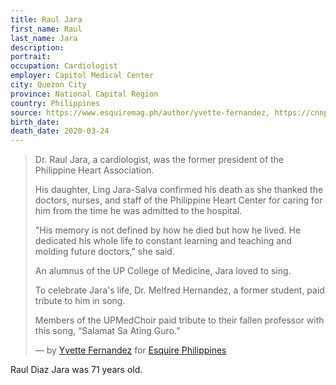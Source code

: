 ```yaml
---
title: Raul Jara
first_name: Raul
last_name: Jara
description: 
portrait: 
occupation: Cardiologist
employer: Capitol Medical Center
city: Quezon City
province: National Capital Region
country: Philippines
source: https://www.esquiremag.ph/author/yvette-fernandez, https://cnnphilippines.com/news/2020/3/24/Cardiologist-Raul-Jara-death-coronavirus-COVID-19.html
birth_date: 
death_date: 2020-03-24
---
```


> Dr. Raul Jara, a cardiologist, was the former president of the Philippine Heart Association.
> 
> His daughter, Ling Jara-Salva confirmed his death as she thanked the doctors, nurses, and staff of the Philippine Heart Center for caring for him from the time he was admitted to the hospital.
> 
> "His memory is not defined by how he died but how he lived. He dedicated his whole life to constant learning and teaching and molding future doctors," she said.
> 
> An alumnus of the UP College of Medicine, Jara loved to sing.  
> 
> To celebrate Jara's life, Dr. Melfred Hernandez, a former student, paid tribute to him in song.
> 
> Members of the UPMedChoir paid tribute to their fallen professor with this song, “Salamat Sa Ating Guro.”
> 
> &mdash; by [Yvette Fernandez](https://www.esquiremag.ph/author/yvette-fernandez) for [Esquire Philippines](https://www.esquiremag.ph/long-reads/doctors-lost-to-covid-19-a2325-20200329-lfrm)

Raul Diaz Jara was 71 years old.